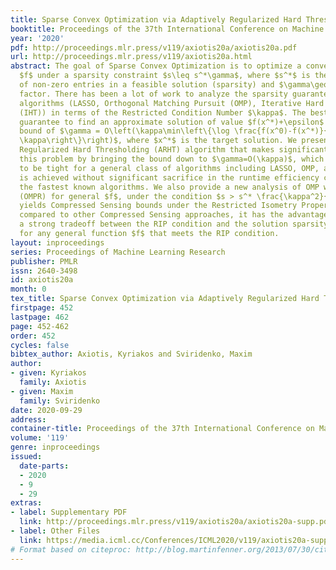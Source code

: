```yaml
---
title: Sparse Convex Optimization via Adaptively Regularized Hard Thresholding
booktitle: Proceedings of the 37th International Conference on Machine Learning
year: '2020'
pdf: http://proceedings.mlr.press/v119/axiotis20a/axiotis20a.pdf
url: http://proceedings.mlr.press/v119/axiotis20a.html
abstract: The goal of Sparse Convex Optimization is to optimize a convex function
  $f$ under a sparsity constraint $s\leq s^*\gamma$, where $s^*$ is the target number
  of non-zero entries in a feasible solution (sparsity) and $\gamma\geq 1$ is an approximation
  factor. There has been a lot of work to analyze the sparsity guarantees of various
  algorithms (LASSO, Orthogonal Matching Pursuit (OMP), Iterative Hard Thresholding
  (IHT)) in terms of the Restricted Condition Number $\kappa$. The best known algorithms
  guarantee to find an approximate solution of value $f(x^*)+\epsilon$ with the sparsity
  bound of $\gamma = O\left(\kappa\min\left\{\log \frac{f(x^0)-f(x^*)}{\epsilon},
  \kappa\right\}\right)$, where $x^*$ is the target solution. We present a new Adaptively
  Regularized Hard Thresholding (ARHT) algorithm that makes significant progress on
  this problem by bringing the bound down to $\gamma=O(\kappa)$, which has been shown
  to be tight for a general class of algorithms including LASSO, OMP, and IHT. This
  is achieved without significant sacrifice in the runtime efficiency compared to
  the fastest known algorithms. We also provide a new analysis of OMP with Replacement
  (OMPR) for general $f$, under the condition $s > s^* \frac{\kappa^2}{4}$, which
  yields Compressed Sensing bounds under the Restricted Isometry Property (RIP). When
  compared to other Compressed Sensing approaches, it has the advantage of providing
  a strong tradeoff between the RIP condition and the solution sparsity, while working
  for any general function $f$ that meets the RIP condition.
layout: inproceedings
series: Proceedings of Machine Learning Research
publisher: PMLR
issn: 2640-3498
id: axiotis20a
month: 0
tex_title: Sparse Convex Optimization via Adaptively Regularized Hard Thresholding
firstpage: 452
lastpage: 462
page: 452-462
order: 452
cycles: false
bibtex_author: Axiotis, Kyriakos and Sviridenko, Maxim
author:
- given: Kyriakos
  family: Axiotis
- given: Maxim
  family: Sviridenko
date: 2020-09-29
address: 
container-title: Proceedings of the 37th International Conference on Machine Learning
volume: '119'
genre: inproceedings
issued:
  date-parts:
  - 2020
  - 9
  - 29
extras:
- label: Supplementary PDF
  link: http://proceedings.mlr.press/v119/axiotis20a/axiotis20a-supp.pdf
- label: Other Files
  link: https://media.icml.cc/Conferences/ICML2020/v119/axiotis20a-supp.zip
# Format based on citeproc: http://blog.martinfenner.org/2013/07/30/citeproc-yaml-for-bibliographies/
---
```

